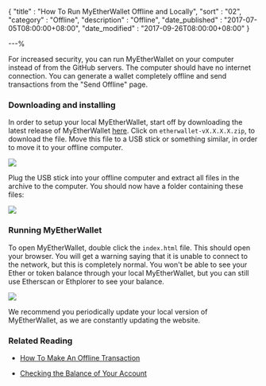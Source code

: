 {
"title"       : "How To Run MyEtherWallet Offline and Locally",
"sort"        : "02",
"category"    : "Offline",
"description" : "Offline",
"date_published" : "2017-07-05T08:00:00+08:00",
"date_modified"  : "2017-09-26T08:00:00+08:00"
}

---%


For increased security, you can run MyEtherWallet on your computer instead of from the GitHub servers. The computer should have no internet connection. You can generate a wallet completely offline and send transactions from the "Send Offline" page.

### Downloading and installing
In order to setup your local MyEtherWallet, start off by downloading the latest release of MyEtherWallet [here](https://github.com/kvhnuke/etherwallet/releases/latest). Click on `etherwallet-vX.X.X.X.zip`, to download the file. Move this file to a USB stick or something similar, in order to move it to your offline computer.

![](../images/offline/running-myetherwallet-locally-01.png)

Plug the USB stick into your offline computer and extract all files in the archive to the computer. You should now have a folder containing these files:

![](../images/offline/running-myetherwallet-locally-02.png)

### Running MyEtherWallet
To open MyEtherWallet, double click the `index.html` file. This should open your browser. You will get a warning saying that it is unable to connect to the network, but this is completely normal. You won't be able to see your Ether or token balance through your local MyEtherWallet, but you can still use Etherscan or Ethplorer to see your balance.

![](../images/offline/running-myetherwallet-locally-03.png)

We recommend you periodically update your local version of MyEtherWallet, as we are constantly updating the website.

### Related Reading

* [How To Make An Offline Transaction](https://kb.myetherwallet.com/offline/making-offline-transaction-on-myetherwallet.html)

* [Checking the Balance of Your Account](https://kb.myetherwallet.com/getting-started/checking-balance-of-my-account.html)
